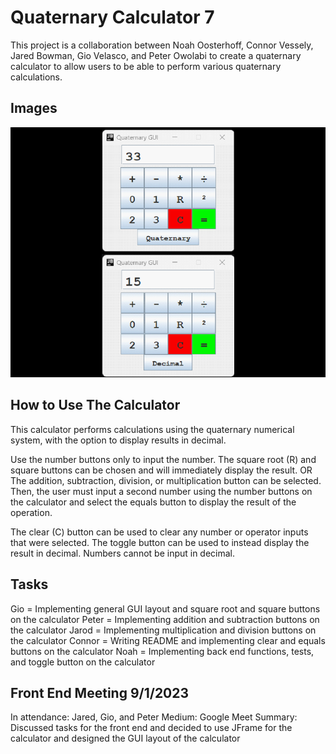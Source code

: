 # Quaternary Calculator 7

This project is a collaboration between
Noah Oosterhoff, Connor Vessely, Jared Bowman,
Gio Velasco, and Peter Owolabi to create a
quaternary calculator to allow users to be
able to perform various quaternary calculations.

## Images
![img.png](img.png)

## How to Use The Calculator
This calculator performs calculations using the 
quaternary numerical system, with the option to 
display results in decimal.

Use the number buttons only to input the number.
The square root (R) and square buttons can be 
chosen and will immediately display the result.
OR
The addition, subtraction, division, or 
multiplication button can be selected.
Then, the user must input a second number using
the number buttons on the calculator and select the
equals button to display the result of the operation.

The clear (C) button can be used to clear any number 
or operator inputs that were selected.
The toggle button can be used to instead display the 
result in decimal. Numbers cannot be input in decimal.
 
## Tasks
Gio = Implementing general GUI layout and square root 
and square buttons on the calculator
Peter = Implementing addition and subtraction buttons 
on the calculator
Jarod = Implementing multiplication and division buttons 
on the calculator
Connor = Writing README and implementing clear and equals
buttons on the calculator
Noah =  Implementing back end functions, tests, and toggle
button on the calculator 

## Front End Meeting 9/1/2023
In attendance: Jared, Gio, and Peter
Medium: Google Meet
Summary: Discussed tasks for the front end and decided to 
use JFrame for the calculator and designed the GUI layout of 
the calculator
